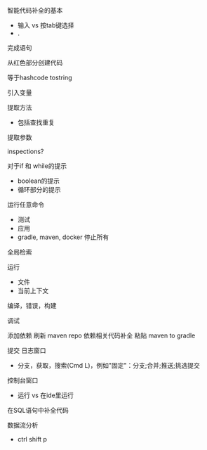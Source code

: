 智能代码补全的基本
 - 输入 vs 按tab键选择
 - .

完成语句

从红色部分创建代码

等于hashcode tostring

引入变量

提取方法
 - 包括查找重复

提取参数

inspections?

对于if 和 while的提示
 - boolean的提示
 - 循环部分的提示

运行任意命令
 - 测试
 - 应用
 - gradle, maven, docker 停止所有

全局检索

运行
 - 文件
 - 当前上下文

编译，错误，构建

调试

添加依赖 刷新 maven repo 依赖相关代码补全 粘贴 maven to gradle

提交 日志窗口
- 分支，获取，搜索(Cmd L)，例如"固定"：分支;合并;推送;挑选提交

控制台窗口
 - 运行 vs 在ide里运行

在SQL语句中补全代码

数据流分析
 - ctrl shift p

